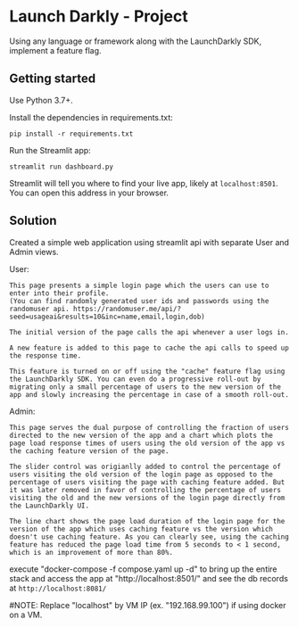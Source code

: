 # Launch Darkly - Project

Using any language or framework along with the LaunchDarkly SDK, implement a feature flag.

## Getting started

Use Python 3.7+.

Install the dependencies in requirements.txt:

```
pip install -r requirements.txt
```

Run the Streamlit app:

```
streamlit run dashboard.py
```

Streamlit will tell you where to find your live app, likely at `localhost:8501`. You can open this address in your browser.

## Solution

Created a simple web application using streamlit api with separate User and Admin views.

User:

    This page presents a simple login page which the users can use to enter into their profile.
    (You can find randomly generated user ids and passwords using the randomuser api. https://randomuser.me/api/?seed=usageai&results=10&inc=name,email,login,dob)

    The initial version of the page calls the api whenever a user logs in.

    A new feature is added to this page to cache the api calls to speed up the response time.

    This feature is turned on or off using the "cache" feature flag using the LaunchDarkly SDK. You can even do a progressive roll-out by migrating only a small percentage of users to the new version of the app and slowly increasing the percentage in case of a smooth roll-out.

Admin:

    This page serves the dual purpose of controlling the fraction of users directed to the new version of the app and a chart which plots the page load response times of users using the old version of the app vs the caching feature version of the page.

    The slider control was origianlly added to control the percentage of users visiting the old version of the login page as opposed to the percentage of users visiting the page with caching feature added. But it was later removed in favor of controlling the percentage of users visiting the old and the new versions of the login page directly from the LaunchDarkly UI.

    The line chart shows the page load duration of the login page for the version of the app which uses caching feature vs the version which doesn't use caching feature. As you can clearly see, using the caching feature has reduced the page load time from 5 seconds to < 1 second, which is an improvement of more than 80%.

execute "docker-compose -f compose.yaml up -d" to bring up the entire stack and access the app at "http://localhost:8501/" and see the db records at `http://localhost:8081/`

#NOTE: Replace "localhost" by VM IP (ex. "192.168.99.100") if using docker on a VM.
